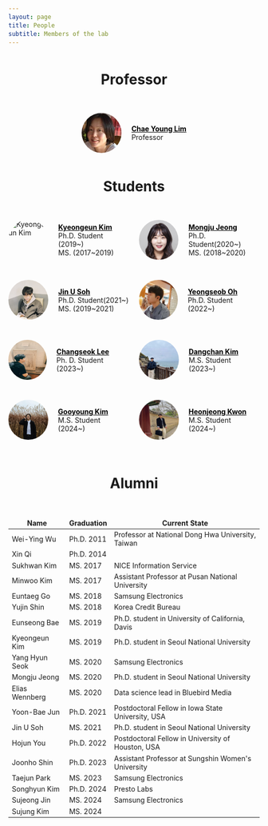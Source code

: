 ```yaml
---
layout: page
title: People
subtitle: Members of the lab
---
```

<!-- Refactored HTML for a consistent two-column layout -->

<h1>Professor</h1>

<div class="prof-container">
  <div class="image-container">
    <img src="/people/chaeyoung/files/chaeyoung.jpg" alt="Chae Young Lim">
  </div>
  <div class="text-container">
    <a class="name" href="/about/">Chae Young Lim</a>
    <p>Professor</p>
  </div>
</div>

<h1>Students</h1>
<div class="person-box">
<div class="person-container">
  <div class="image-container">
    <img src="/people/kyeongeun/files/kyeongeun.jpg" alt="Kyeongeun Kim">
  </div>
  <div class="text-container">
    <a class="name" href="/people/kyeongeun/">Kyeongeun Kim</a>
    <p>Ph.D. Student (2019~)</p>
    <p>MS. (2017~2019)</p>
  </div>
</div>

<div class="person-container">
  <div class="image-container">
    <img src="/people/mongju/files/mongju.jpg" alt="Mongju Jeong">
    </div>
    <div class="text-container">
    <a class="name" href="/people/mongju/">Mongju Jeong</a>
    <p>Ph.D. Student(2020~)</p>
    <p>MS. (2018~2020)</p>
    </div>
</div>

<div class="person-container">
  <div class="image-container">
    <img src="/people/jinu/files/jinu.jpg" alt="Jin U Soh">
  </div>
  <div class="text-container">
    <a class="name" href="/people/jinu/">Jin U Soh</a>
    <p>Ph.D. Student(2021~)</p>
    <p>MS. (2019~2021)</p>
  </div>
</div>

<div class="person-container">
  <div class="image-container">
    <img src="/people/yeongseob/files/yeongseob.jpg" alt="Yeongseob Oh">
  </div>
  <div class="text-container">
    <a class="name" href="/people/yeongseob/">Yeongseob Oh</a>
    <p>Ph.D. Student (2022~)</p>
  </div>
</div>

<div class="person-container">
  <div class="image-container">
    <img src="/people/changseok/files/changseok.png" alt="Changseok Lee">
  </div>
  <div class="text-container">
    <a class="name" href="/people/changseok/">Changseok Lee</a>
    <p>Ph. D. Student (2023~)</p>
  </div>
</div>

<div class="person-container">
  <div class="image-container">
    <img src="/people/dangchan/files/dangchan.jpg" alt="Dangchan Kim">
  </div>
  <div class="text-container">
    <a class="name" href="/people/dangchan/">Dangchan Kim</a>
    <p>M.S. Student (2023~)</p>
  </div>
</div>


<div class="person-container">
  <div class="image-container">
    <img src="/people/gooyoung/files/gooyoung.jpg" alt="Gooyoung Kim">
  </div>
  <div class="text-container">
    <a class="name" href="/people/gooyoung/">Gooyoung Kim</a>
    <p>M.S. Student (2024~)</p>
  </div>
</div>


<div class="person-container">
  <div class="image-container">
    <img src="/people/heonjeong/files/heonjeong.jpg" alt="Heonjeong Kwon">
  </div>
  <div class="text-container">
    <a class="name" href="/people/heonjeong/">Heonjeong Kwon</a>
    <p>M.S. Student (2024~)</p>
  </div>
</div>
</div>

<h1>Alumni</h1>

<table>
  <thead>
    <tr>
      <th>Name</th>
      <th>Graduation</th>
      <th>Current State</th>
    </tr>
  </thead>
  <tbody>
    <tr>
      <td>Wei-Ying Wu</td>
      <td>Ph.D. 2011</td>
      <td>Professor at National Dong Hwa University, Taiwan</td>
    </tr>
    <tr>
      <td>Xin Qi</td>
      <td>Ph.D. 2014</td>
      <td></td>
    </tr>
    <tr>
      <td>Sukhwan Kim</td>
      <td>MS. 2017</td>
      <td>NICE Information Service</td>
    </tr>
    <tr>
      <td>Minwoo Kim</td>
      <td>MS. 2017</td>
      <td>Assistant Professor at Pusan National University</td>
    </tr>
    <tr>
      <td>Euntaeg Go</td>
      <td>MS. 2018</td>
      <td>Samsung Electronics</td>
    </tr>
    <tr>
      <td>Yujin Shin</td>
      <td>MS. 2018</td>
      <td>Korea Credit Bureau</td>
    </tr>
    <tr>
      <td>Eunseong Bae</td>
      <td>MS. 2019</td>
      <td>Ph.D. student in University of California, Davis</td>
    </tr>
    <tr>
      <td>Kyeongeun Kim</td>
      <td>MS. 2019</td>
      <td>Ph.D. student in Seoul National University</td>
    </tr>
    <tr>
      <td>Yang Hyun Seok</td>
      <td>MS. 2020</td>
      <td>Samsung Electronics</td>
    </tr>
    <tr>
      <td>Mongju Jeong</td>
      <td>MS. 2020</td>
      <td>Ph.D. student in Seoul National University</td>
    </tr>
    <tr>
      <td>Elias Wennberg</td>
      <td>MS. 2020</td>
      <td>Data science lead in Bluebird Media</td>
    </tr>
    <tr>
      <td>Yoon-Bae Jun</td>
      <td>Ph.D. 2021</td>
      <td>Postdoctoral Fellow in Iowa State University, USA</td>
    </tr>
    <tr>
      <td>Jin U Soh</td>
      <td>MS. 2021</td>
      <td>Ph.D. student in Seoul National University</td>
    </tr>
    <tr>
      <td>Hojun You</td>
      <td>Ph.D. 2022</td>
      <td>Postdoctoral Fellow in University of Houston, USA</td>
    </tr>
    <tr>
      <td>Joonho Shin</td>
      <td>Ph.D. 2023</td>
      <td>Assistant Professor at Sungshin Women's University</td>
    </tr>
    <tr>
      <td>Taejun Park</td>
      <td>MS. 2023</td>
      <td>Samsung Electronics</td>
    </tr>
    <tr>
      <td>Songhyun Kim</td>
      <td>Ph.D. 2024</td>
      <td>Presto Labs</td>
    </tr>
    <tr>
      <td>Sujeong Jin</td>
      <td>MS. 2024</td>
      <td>Samsung Electronics</td>
    </tr>
    <tr>
      <td>Sujung Kim</td>
      <td>MS. 2024</td>
      <td></td>
    </tr>
  </tbody>
</table>

<style>
  h1 {
  margin-bottom: 50px;
  margin-top: 50px;
  text-align: center;
}

.prof-container {
  display: flex;
  align-items: center;
  justify-content: center;
  margin-bottom: 20px;
}

.person-box {
  display: flex;
  flex-wrap: wrap;
  justify-content: center; /* Center the .person-container elements */
  gap: 20px; /* Optional: Adds space between the containers */
}

.person-container {
  display: flex;
  align-items: center;
  justify-content: flex-start; /* Keeps content left-aligned within each .person-container */
  width: calc(50% - 10px); /* Adjust width as needed, accounting for the gap */
  margin-bottom: 20px;
}

.image-container {
  display: flex;
  justify-content: center;
  align-items: center;
  margin-right: 20px; /* Space between image and text */
}

.image-container img {
  width: 80px;
  height: 80px;
  border-radius: 50%;
}

.text-container {
  display: flex;
  flex-direction: column;
  justify-content: center;
}

.text-container p {
  margin: 0 !important; /* Remove default margin */
}

.text-container a {
  color: #000000; /* Sets hyperlink text to black. Adjust the color value as needed */
}

@media (max-width: 768px) {
  .person-box {
    justify-content: center; /* Center the .person-container elements */
  }

  .person-container {
    width: 100%; /* Full width on smaller screens */
    justify-content: center; /* Center content within each .person-container */
  }
}


.name {
  font-weight: bold;
}

table {
  width: 100%;
}

table, th, td {
  border: none !important;
}
  
</style>
